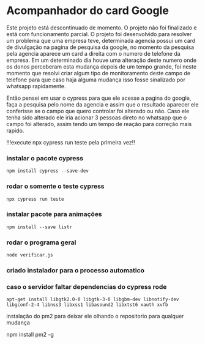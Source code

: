 # Acompanhador do card Google

Este projeto está descontinuado de momento. O projeto não foi finalizado e está com funcionamento parcial.
O projeto foi desenvolvido para resolver um problema que uma empresa teve, determinada agencia possui um card de divulgação na pagina de pesquisa da google, no momento da pesquisa pela agencia aparece um card a direita com o numero de telefone da empresa. Em um determinado dia houve uma alteração deste numero onde os donos perceberam esta mudança depois de um tempo grande, foi neste momento que resolvi criar algum tipo de monitoramento deste campo de telefone para que caso haja alguma mudança isso fosse sinalizado por whatsapp rapidamente.

Então pensei em usar o cypress para que ele acesse a pagina do google, faça a pesquisa pelo nome da agencia e assim que o resultado aparecer ele conferisse se o campo que quero controlar foi alterado ou não. Caso ele tenha sido alterado ele iria acionar 3 pessoas direto no whatsapp que o campo foi alterado, assim tendo um tempo de reação para correção mais rapido.



!!!execute npx cypress run teste pela primeira vez!!

### instalar o pacote cypress
```
npm install cypress --save-dev
```

### rodar o somente o teste cypress
```
npx cypress run teste
```

### instalar pacote para animações 

```
npm install --save listr
```

### rodar o programa geral
```
node verificar.js
```

### criado instalador para o processo automatico

### caso o servidor faltar dependencias do cypress rode


```
apt-get install libgtk2.0-0 libgtk-3-0 libgbm-dev libnotify-dev libgconf-2-4 libnss3 libxss1 libasound2 libxtst6 xauth xvfb
```


instalação do pm2 para deixar ele olhando o repositorio para qualquer mudança

npm install pm2 -g
